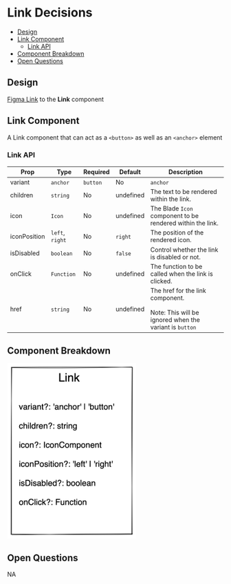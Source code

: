 # Link Decisions <!-- omit in toc -->
- [Design](#design)
- [Link Component](#link-component)
  - [Link API](#link-api)
- [Component Breakdown](#component-breakdown)
- [Open Questions](#open-questions)

## Design
[Figma Link](https://www.figma.com/file/jubmQL9Z8V7881ayUD95ps/Blade---Payment-Light?node-id=12699%3A147155) to the **Link** component


## Link Component
A Link component that can act as a `<button>` as well as an `<anchor>` element

### Link API

| Prop | Type | Required | Default | Description |
|---|---|---|---|---|
| variant | `anchor` | `button` | No | `anchor` | - The variant of the Link to be rendered.<br><br>Note: `button` will look like an inline Link component but will be rendered as a `button` element |
| children | `string` | No | undefined | The text to be rendered within the link. |
| icon | `Icon` | No | undefined | The Blade `Icon` component to be rendered within the link. |
| iconPosition | `left`, `right` | No | `right` | The position of the rendered icon. |
| isDisabled | `boolean` | No | `false` | Control whether the link is disabled or not. |
| onClick | `Function` | No | undefined | The function to be called when the link is clicked. |
| href | `string` | No | undefined | The href for the link component.<br><br>Note: This will be ignored when the variant is `button` |

     
## Component Breakdown

<img src="./component-breakdown.png" width="300px"/>

## Open Questions
NA